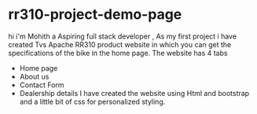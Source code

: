 # rr310-project-demo-page

hi i'm Mohith a Aspiring full stack developer , As my first project i have created Tvs Apache RR310 product website in which you can get the specifications of the bike in the home page.
The website has 4 tabs 
* Home page
* About us
* Contact Form
* Dealership details
I have created the website using Html and bootstrap and a little bit of css for personalized styling.
